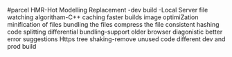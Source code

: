 #parcel
HMR-Hot Modelling Replacement
-dev build
-Local Server
file watching algoritham-C++
caching faster builds
image optimiZation
minification of files
bundling the files
compress the file
consistent hashing
code splitting 
differential bundling-support older browser
diagonistic
better error suggestions
Https
tree shaking-remove unused code
different dev and prod build




